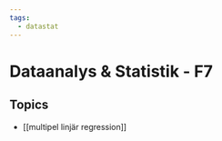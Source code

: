 ```yaml
---
tags:
  - datastat
---
```

# Dataanalys & Statistik - F7 

## Topics
- [[multipel linjär regression]]
